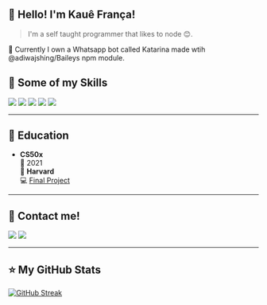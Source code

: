 
## 💜 Hello! I'm <strong>Kauê França!</strong>

> I'm a self taught programmer that likes to node 😊.

🔭 Currently I own a Whatsapp bot called Katarina made wtih @adiwajshing/Baileys npm module.

## 🚀 Some of my Skills

<img src="https://img.shields.io/badge/Node.js-43853D?style=for-the-badge&logo=node.js&logoColor=white">
<img src="https://img.shields.io/badge/Python-3776AB?style=for-the-badge&logo=python&logoColor=white">
<img src="https://img.shields.io/badge/Express.js-404D59?style=for-the-badge">
<img src="https://img.shields.io/badge/MongoDB-4EA94B?style=for-the-badge&logo=mongodb&logoColor=white">
<img src="https://img.shields.io/badge/Microsoft_Azure-0089D6?style=for-the-badge&logo=microsoft-azure&logoColor=white">

----

## 📖 Education
-  **CS50x**\
📆 2021\
📍 **Harvard**\
‎‍💻 <a href="https://github.com/Kauefranca/FinalProject-CS50x2021">Final Project</a>

----

## 💬 Contact me!
<a href="https://wa.me/5514998166922"><img src="https://img.shields.io/badge/WhatsApp-25D366?style=for-the-badge&logo=whatsapp&logoColor=white"></a>
<a href="https://www.linkedin.com/in/kaue-fran%C3%A7a-b54417216"><img src="https://img.shields.io/badge/LinkedIn-0077B5?style=for-the-badge&logo=linkedin&logoColor=white"></a>

----

## ⭐ My GitHub Stats
<!-- ![GitHub Stats](https://github-readme-stats.vercel.app/api?username=kauefranca&show_icons=true) -->
[![GitHub Streak](http://github-readme-streak-stats.herokuapp.com?user=Kauefranca&theme=midnight-purple&date_format=j%20M%5B%20Y%5D)](https://git.io/streak-stats)
